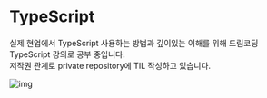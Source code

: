 # TypeScript

실제 현업에서 TypeScript 사용하는 방법과 깊이있는 이해를 위해 드림코딩 TypeScript 강의로 공부 중입니다. <br/>
저작권 관계로 private repository에 TIL 작성하고 있습니다.

![img](https://cdn.discordapp.com/attachments/900742245920166020/907863589895962624/2021-11-10_2.24.19.png)
